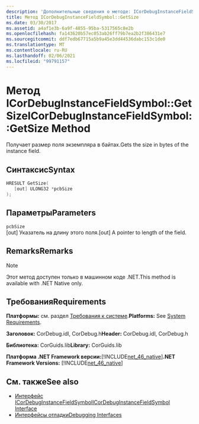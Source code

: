 ```yaml
---
description: 'Дополнительные сведения о методе: ICorDebugInstanceFieldSymbol:: resize'
title: Метод ICorDebugInstanceFieldSymbol::GetSize
ms.date: 03/30/2017
ms.assetid: a4af1e3b-6a9f-4855-95ba-5317565c8e2b
ms.openlocfilehash: fa143620b57ec053ab26ff79b7ea2b2f386431e7
ms.sourcegitcommit: ddf7edb67715a5b9a45e3dd44536dabc153c1de0
ms.translationtype: MT
ms.contentlocale: ru-RU
ms.lasthandoff: 02/06/2021
ms.locfileid: "99791157"
---
```

# <a name="icordebuginstancefieldsymbolgetsize-method"></a><span data-ttu-id="30802-103">Метод ICorDebugInstanceFieldSymbol::GetSize</span><span class="sxs-lookup"><span data-stu-id="30802-103">ICorDebugInstanceFieldSymbol::GetSize Method</span></span>

<span data-ttu-id="30802-104">Получает размер поля экземпляра в байтах.</span><span class="sxs-lookup"><span data-stu-id="30802-104">Gets the size in bytes of the instance field.</span></span>  
  
## <a name="syntax"></a><span data-ttu-id="30802-105">Синтаксис</span><span class="sxs-lookup"><span data-stu-id="30802-105">Syntax</span></span>  
  
```cpp  
HRESULT GetSize(  
   [out] ULONG32 *pcbSize  
);  
```  
  
## <a name="parameters"></a><span data-ttu-id="30802-106">Параметры</span><span class="sxs-lookup"><span data-stu-id="30802-106">Parameters</span></span>  

 `pcbSize`  
 <span data-ttu-id="30802-107">[out] Указатель на длину этого поля.</span><span class="sxs-lookup"><span data-stu-id="30802-107">[out] A pointer to length of the field.</span></span>  
  
## <a name="remarks"></a><span data-ttu-id="30802-108">Remarks</span><span class="sxs-lookup"><span data-stu-id="30802-108">Remarks</span></span>  
  
> [!NOTE]
> <span data-ttu-id="30802-109">Этот метод доступен только в машинном коде .NET.</span><span class="sxs-lookup"><span data-stu-id="30802-109">This method is available with .NET Native only.</span></span>  
  
## <a name="requirements"></a><span data-ttu-id="30802-110">Требования</span><span class="sxs-lookup"><span data-stu-id="30802-110">Requirements</span></span>  

 <span data-ttu-id="30802-111">**Платформы:** см. раздел [Требования к системе](../../get-started/system-requirements.md).</span><span class="sxs-lookup"><span data-stu-id="30802-111">**Platforms:** See [System Requirements](../../get-started/system-requirements.md).</span></span>  
  
 <span data-ttu-id="30802-112">**Заголовок:** CorDebug.idl, CorDebug.h</span><span class="sxs-lookup"><span data-stu-id="30802-112">**Header:** CorDebug.idl, CorDebug.h</span></span>  
  
 <span data-ttu-id="30802-113">**Библиотека:** CorGuids.lib</span><span class="sxs-lookup"><span data-stu-id="30802-113">**Library:** CorGuids.lib</span></span>  
  
 <span data-ttu-id="30802-114">**Платформа .NET Framework версии:**[!INCLUDE[net_46_native](../../../../includes/net-46-native-md.md)]</span><span class="sxs-lookup"><span data-stu-id="30802-114">**.NET Framework Versions:** [!INCLUDE[net_46_native](../../../../includes/net-46-native-md.md)]</span></span>  
  
## <a name="see-also"></a><span data-ttu-id="30802-115">См. также</span><span class="sxs-lookup"><span data-stu-id="30802-115">See also</span></span>

- [<span data-ttu-id="30802-116">Интерфейс ICorDebugInstanceFieldSymbol</span><span class="sxs-lookup"><span data-stu-id="30802-116">ICorDebugInstanceFieldSymbol Interface</span></span>](icordebuginstancefieldsymbol-interface.md)
- [<span data-ttu-id="30802-117">Интерфейсы отладки</span><span class="sxs-lookup"><span data-stu-id="30802-117">Debugging Interfaces</span></span>](debugging-interfaces.md)
